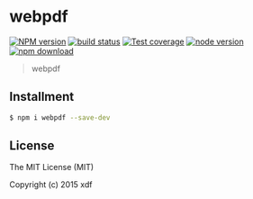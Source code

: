 # webpdf

[![NPM version][npm-image]][npm-url]
[![build status][travis-image]][travis-url]
[![Test coverage][coveralls-image]][coveralls-url]
[![node version][node-image]][node-url]
[![npm download][download-image]][download-url]

[npm-image]: https://img.shields.io/npm/v/webpdf.svg?style=flat-square
[npm-url]: https://npmjs.org/package/webpdf
[travis-image]: https://img.shields.io/travis/xudafeng/webpdf.svg?style=flat-square
[travis-url]: https://travis-ci.org/xudafeng/webpdf
[coveralls-image]: https://img.shields.io/coveralls/xudafeng/webpdf.svg?style=flat-square
[coveralls-url]: https://coveralls.io/r/xudafeng/webpdf?branch=master
[node-image]: https://img.shields.io/badge/node.js-%3E=_8-green.svg?style=flat-square
[node-url]: http://nodejs.org/download/
[download-image]: https://img.shields.io/npm/dm/webpdf.svg?style=flat-square
[download-url]: https://npmjs.org/package/webpdf

> webpdf

## Installment

``` bash
$ npm i webpdf --save-dev
```

## License

The MIT License (MIT)

Copyright (c) 2015 xdf
